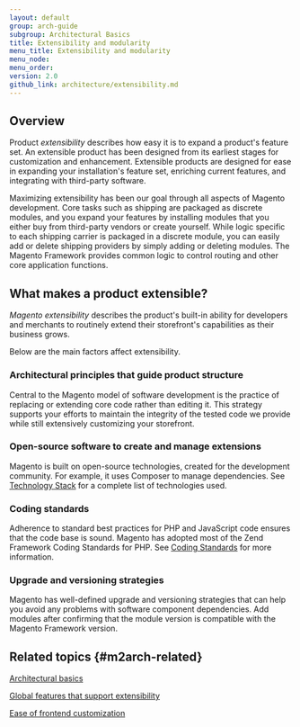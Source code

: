 ```yaml
---
layout: default
group: arch-guide
subgroup: Architectural Basics
title: Extensibility and modularity
menu_title: Extensibility and modularity
menu_node:
menu_order:
version: 2.0
github_link: architecture/extensibility.md
---
```


## Overview

Product <i>extensibility</i> describes how easy it is to expand a product's feature set. An extensible product has been designed from its earliest  stages for customization and enhancement. Extensible products are designed for ease in expanding your installation's feature set, enriching current features, and integrating with third-party software.

Maximizing extensibility has been our goal through all aspects of Magento development. Core tasks such as shipping are packaged as discrete modules, and you expand your features by installing modules that you either buy from third-party vendors or create yourself. While logic specific to each shipping carrier is packaged in a discrete module, you can easily add or delete shipping providers by simply adding or deleting modules. The Magento Framework provides common logic to control routing and other core application functions.

## What makes a product extensible?

<i>Magento extensibility</i> describes the product's built-in ability for developers and merchants to routinely extend their storefront's capabilities as their business grows.

Below are the main factors affect extensibility.

### Architectural principles that guide product structure

Central to the Magento model of software development is the practice of replacing or extending core code rather than editing it. This strategy supports your efforts to maintain the integrity of the tested code we provide while still extensively customizing your storefront.

### Open-source software to create and manage extensions

Magento is built on open-source technologies, created for the development community. For example, it uses Composer to manage dependencies. See <a href="{{page.baseurl}}architecture/tech-stack.html">Technology Stack</a> for a complete list of technologies used.

### Coding standards

Adherence to standard best practices for PHP and JavaScript code ensures that the code base is sound. Magento has adopted most of the Zend Framework Coding Standards for PHP. See <a href="{{page.baseurl}}coding-standards/bk-coding-standards.html">Coding Standards</a> for more information.

### Upgrade and versioning strategies

Magento has well-defined upgrade and versioning strategies that can help you avoid any problems with software component dependencies. Add modules after confirming that the module version is compatible with the Magento Framework version.

## Related topics {#m2arch-related}

<a href="{{page.baseurl}}architecture/archi_perspectives/ABasics_intro.html">Architectural basics</a>

<a href="{{page.baseurl}}architecture/global_extensibility_features.html">Global features that support extensibility</a>

<a href="{{page.baseurl}}architecture/frontend_custom_strategies.html">Ease of frontend customization</a>
